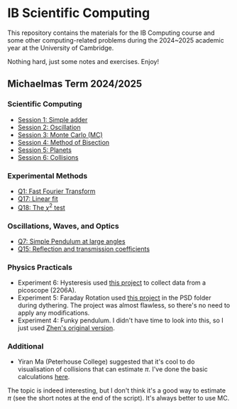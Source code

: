 # IB Scientific Computing

This repository contains the materials for the IB Computing course and some other computing-related problems during the 2024~2025 academic year at the University of Cambridge. 

Nothing hard, just some notes and exercises. Enjoy!

## Michaelmas Term 2024/2025
### Scientific Computing
+ [Session 1: Simple adder](https://github.com/Chocolirz/IB-SciComp/blob/main/SimpleAdder_plus_PolynomialSolver.py)
+ [Session 2: Oscillation](https://github.com/Chocolirz/IB-SciComp/blob/main/Oscillator_Visualiser.py)
+ [Session 3: Monte Carlo (MC)](https://github.com/Chocolirz/IB-SciComp/blob/main/MonteCarlo.py)
+ [Session 4: Method of Bisection](https://github.com/Chocolirz/IB-SciComp/blob/main/Method_of_Bisection.py)
+ [Session 5: Planets](https://github.com/Chocolirz/IB-SciComp/blob/main/Planet_Simulation.py)
+ [Session 6: Collisions](https://github.com/Chocolirz/IB-SciComp/blob/main/Collisions.py)

### Experimental Methods
+ [Q1: Fast Fourier Transform](https://github.com/Chocolirz/IB-SciComp/blob/main/Experimental_Methods_Problem_1.ipynb)
+ [Q17: Linear fit](https://github.com/Chocolirz/IB-SciComp/blob/main/Experimental_Methods_Problem_17.ipynb)
+ [Q18: The $\chi^2$ test](https://github.com/Chocolirz/IB-SciComp/blob/main/Experimental_Methods_Problem_18.ipynb)

### Oscillations, Waves, and Optics
+ [Q7: Simple Pendulum at large angles](https://github.com/Chocolirz/IB-SciComp/blob/main/OWO_Q7.ipynb)
+ [Q15: Reflection and transmission coefficients](https://github.com/Chocolirz/IB-SciComp/blob/main/OWO_Q15.ipynb)

### Physics Practicals
+ Experiment 6: Hysteresis used [this project](https://github.com/Chocolirz/IB-SciComp/tree/main/picoscope) to collect data from a picoscope (2206A).
+ Experiment 5: Faraday Rotation used [this project](https://people.phy.cam.ac.uk/db106/pub/) in the PSD folder during dythering. The project was almost flawless, so there's no need to apply any modifications.
+ Experiment 4: Funky pendulum. I didn't have time to look into this, so I just used [Zhen's original version](https://github.com/Zzzzhen1/Funky_Pendulum). 

### Additional
+ Yiran Ma (Peterhouse College) suggested that it's cool to do visualisation of collisions that can estimate $\pi$. I've done the basic calculations [here](https://github.com/Chocolirz/IB-SciComp/blob/main/pi_using_collisions.py). 

The topic is indeed interesting, but I don't think it's a good way to estimate $\pi$ (see the short notes at the end of the script). It's always better to use MC. 